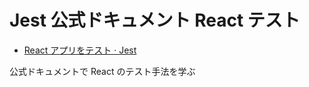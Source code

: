 # Jest 公式ドキュメント React テスト

- [React アプリをテスト · Jest](https://jestjs.io/ja/docs/tutorial-react)

公式ドキュメントで React のテスト手法を学ぶ
